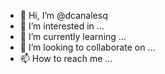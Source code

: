 - 👋 Hi, I’m @dcanalesq
- 👀 I’m interested in ...
- 🌱 I’m currently learning ...
- 💞️ I’m looking to collaborate on ...
- 📫 How to reach me ...

<!---
dcanalesq/dcanalesq is a ✨ special ✨ repository because its `README.md` (this file) appears on your GitHub profile.
You can click the Preview link to take a look at your changes.
--->
